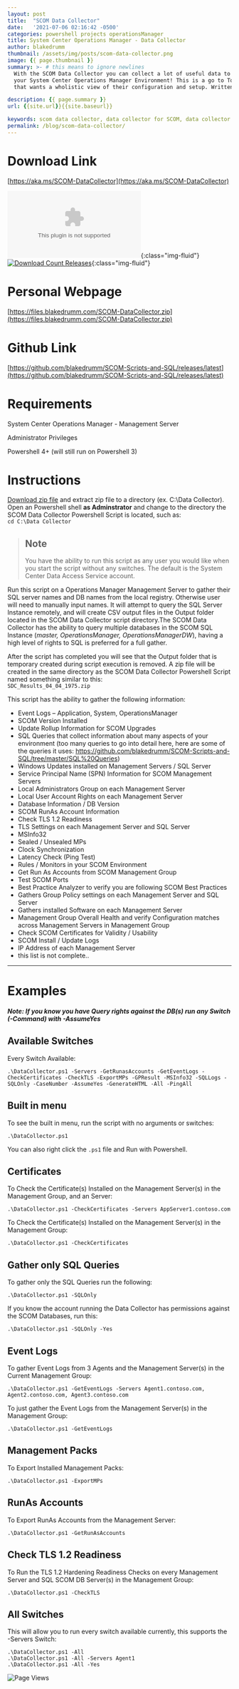 ```yaml
---
layout: post
title:  "SCOM Data Collector"
date:   '2021-07-06 02:16:42 -0500'
categories: powershell projects operationsManager
title: System Center Operations Manager - Data Collector
author: blakedrumm
thumbnail: /assets/img/posts/scom-data-collector.png
image: {{ page.thumbnail }}
summary: >- # this means to ignore newlines
  With the SCOM Data Collector you can collect a lot of useful data to analyze and troubleshoot
  your System Center Operations Manager Environment! This is a go to Tool for any SCOM Admin 
  that wants a wholistic view of their configuration and setup. Written in Powershell!

description: {{ page.summary }}
url: {{site.url}}{{site.baseurl}}

keywords: scom data collector, data collector for SCOM, data collector script, SDC_Results, scom, Operations Manager Data Collector, Performance Analysis, powershell script for SCOM, powershell script
permalink: /blog/scom-data-collector/
---
```

# Download Link
[https://aka.ms/SCOM-DataCollector](https://aka.ms/SCOM-DataCollector)

[![Download Count Latest](https://img.shields.io/github/downloads/blakedrumm/SCOM-Scripts-and-SQL/latest/SCOM-DataCollector.zip?style=for-the-badge&color=brightgreen)](https://aka.ms/SCOM-DataCollector){:class="img-fluid"} \
[![Download Count Releases](https://img.shields.io/github/downloads/blakedrumm/SCOM-Scripts-and-SQL/total.svg?style=for-the-badge&color=brightgreen)](https://github.com/blakedrumm/SCOM-Scripts-and-SQL/releases){:class="img-fluid"}

# Personal Webpage
[https://files.blakedrumm.com/SCOM-DataCollector.zip](https://files.blakedrumm.com/SCOM-DataCollector.zip)

# Github Link
[https://github.com/blakedrumm/SCOM-Scripts-and-SQL/releases/latest](https://github.com/blakedrumm/SCOM-Scripts-and-SQL/releases/latest)

# Requirements
System Center Operations Manager - Management Server

Administrator Privileges

Powershell 4+ (will still run on Powershell 3)

# Instructions

[Download zip file](https://aka.ms/SCOM-DataCollector) and extract zip file to a directory (ex. C:\Data Collector). Open an Powershell shell __as Adminstrator__ and change to the directory the SCOM Data Collector Powershell Script is located, such as: \
`cd C:\Data Collector`

 >## Note
 >You have the ability to run this script as any user you would like when you start the script without any switches. The default is the System Center Data Access Service account.

Run this script on a Operations Manager Management Server to gather their SQL server names and DB names from the local registry. Otherwise user will need to manually input names. It will attempt to query the SQL Server Instance remotely, and will create CSV output files in the Output folder located in the SCOM Data Collector script directory.The SCOM Data Collector has the ability to query multiple databases in the SCOM SQL Instance (_master, OperationsManager, OperationsManagerDW_), having a high level of rights to SQL is preferred for a full gather.

After the script has completed you will see that the Output folder that is temporary created during script execution is removed. A zip file will be created in the same directory as the SCOM Data Collector Powershell Script named something similar to this: \
`SDC_Results_04_04_1975.zip`

This script has the ability to gather the following information:

 - Event Logs – Application, System, OperationsManager
 - SCOM Version Installed
 - Update Rollup Information for SCOM Upgrades
 - SQL Queries that collect information about many aspects of your environment (too many queries to go into detail here, here are some of the queries it uses: https://github.com/blakedrumm/SCOM-Scripts-and-SQL/tree/master/SQL%20Queries)
 - Windows Updates installed on Management Servers / SQL Server
 - Service Principal Name (SPN) Information for SCOM Management Servers
 - Local Administrators Group on each Management Server
 - Local User Account Rights on each Management Server
 - Database Information / DB Version
 - SCOM RunAs Account Information
 - Check TLS 1.2 Readiness
 - TLS Settings on each Management Server and SQL Server
 - MSInfo32
 - Sealed / Unsealed MPs
 - Clock Synchronization
 - Latency Check (Ping Test)
 - Rules / Monitors in your SCOM Environment
 - Get Run As Accounts from SCOM Management Group
 - Test SCOM Ports
 - Best Practice Analyzer to verify you are following SCOM Best Practices
 - Gathers Group Policy settings on each Management Server and SQL Server
 - Gathers installed Software on each Management Server
 - Management Group Overall Health and verify Configuration matches across Management Servers in Management Group
 - Check SCOM Certificates for Validity / Usability
 - SCOM Install / Update Logs
 - IP Address of each Management Server
 - this list is not complete..

----

# Examples

##### Note: If you know you have Query rights against the DB(s) run any Switch (-Command) with -AssumeYes
 

## Available Switches
Every Switch Available:

    .\DataCollector.ps1 -Servers -GetRunasAccounts -GetEventLogs -CheckCertificates -CheckTLS -ExportMPs -GPResult -MSInfo32 -SQLLogs -SQLOnly -CaseNumber -AssumeYes -GenerateHTML -All -PingAll


## Built in menu

To see the built in menu, run the script with no arguments or switches:

    .\DataCollector.ps1

You can also right click the `.ps1` file and Run with Powershell.



## Certificates

To Check the Certificate(s) Installed on the Management Server(s) in the Management Group, and an Server:

    .\DataCollector.ps1 -CheckCertificates -Servers AppServer1.contoso.com

To Check the Certificate(s) Installed on the Management Server(s) in the Management Group:

    .\DataCollector.ps1 -CheckCertificates


## Gather only SQL Queries

To gather only the SQL Queries run the following:

    .\DataCollector.ps1 -SQLOnly

If you know the account running the Data Collector has permissions against the SCOM Databases, run this:

    .\DataCollector.ps1 -SQLOnly -Yes




## Event Logs

To gather Event Logs from 3 Agents and the Management Server(s) in the Current Management Group:

    .\DataCollector.ps1 -GetEventLogs -Servers Agent1.contoso.com, Agent2.contoso.com, Agent3.contoso.com

To just gather the Event Logs from the Management Server(s) in the Management Group:

    .\DataCollector.ps1 -GetEventLogs





## Management Packs

To Export Installed Management Packs:

    .\DataCollector.ps1 -ExportMPs





## RunAs Accounts

To Export RunAs Accounts from the Management Server:

    .\DataCollector.ps1 -GetRunAsAccounts





## Check TLS 1.2 Readiness

To Run the TLS 1.2 Hardening Readiness Checks on every Management Server and SQL SCOM DB Server(s) in the Management Group:

    .\DataCollector.ps1 -CheckTLS





## All Switches
This will allow you to run every switch available currently, this supports the -Servers Switch:

    .\DataCollector.ps1 -All
    .\DataCollector.ps1 -All -Servers Agent1
    .\DataCollector.ps1 -All -Yes

![Page Views](https://counter.blakedrumm.com/count/tag.svg?url=blakedrumm.com/blog/scom-data-collector/)

<!--
## Welcome to GitHub Pages

You can use the [editor on GitHub](https://github.com/blakedrumm/SCOM-Scripts-and-SQL/edit/master/docs/index.md) to maintain and preview the content for your website in Markdown files.

Whenever you commit to this repository, GitHub Pages will run [Jekyll](https://jekyllrb.com/) to rebuild the pages in your site, from the content in your Markdown files.

### Markdown

Markdown is a lightweight and easy-to-use syntax for styling your writing. It includes conventions for

```markdown
Syntax highlighted code block

# Header 1
## Header 2
### Header 3

- Bulleted
- List

1. Numbered
2. List

**Bold** and _Italic_ and `Code` text

[Link](url) and ![Image](src)
```

For more details see [GitHub Flavored Markdown](https://guides.github.com/features/mastering-markdown/).

### Jekyll Themes

Your Pages site will use the layout and styles from the Jekyll theme you have selected in your [repository settings](https://github.com/blakedrumm/SCOM-Scripts-and-SQL/settings/pages). The name of this theme is saved in the Jekyll `_config.yml` configuration file.

### Support or Contact

Having trouble with Pages? Check out our [documentation](https://docs.github.com/categories/github-pages-basics/) or [contact support](https://support.github.com/contact) and we’ll help you sort it out.
-->
